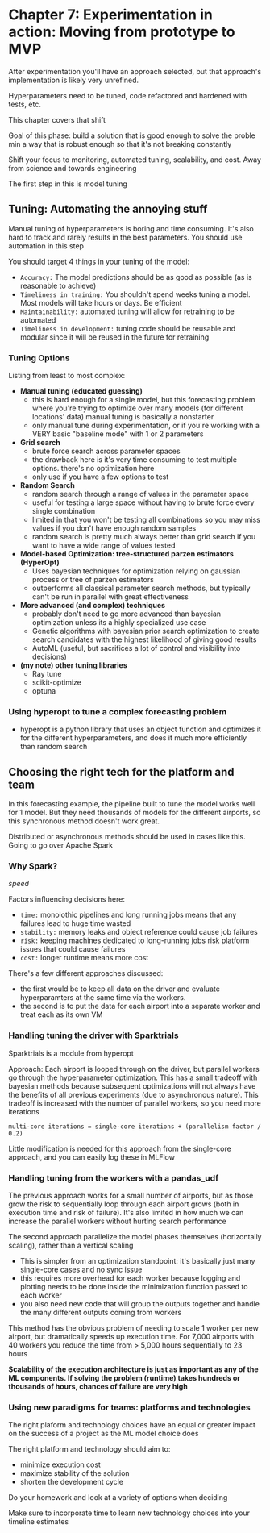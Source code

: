 # Chapter 7: Experimentation in action: Moving from prototype to MVP

After experimentation you'll have an approach selected, but that approach's implementation is likely very unrefined.

Hyperparameters need to be tuned, code refactored and hardened with tests, etc.

This chapter covers that shift

Goal of this phase: build a solution that is good enough to solve the proble min a way that is robust enough so that it's not breaking constantly

Shift your focus to monitoring, automated tuning, scalability, and cost. Away from science and towards engineering

The first step in this is model tuning

## Tuning: Automating the annoying stuff

Manual tuning of hyperparameters is boring and time consuming. It's also hard to track and rarely results in the best parameters. You should use automation in this step

You should target 4 things in your tuning of the model:

- `Accuracy:` The model predictions should be as good as possible (as is reasonable to achieve)
- `Timeliness in training:` You shouldn't spend weeks tuning a model. Most models will take hours or days. Be efficient
- `Maintainability:` automated tuning will allow for retraining to be automated
- `Timeliness in development:` tuning code should be reusable and modular since it will be reused in the future for retraining

### Tuning Options

Listing from least to most complex:

- **Manual tuning (educated guessing)**
  - this is hard enough for a single model, but this forecasting problem where you're trying to optimize over many models (for different locations' data) manual tuning is basically a nonstarter
  - only manual tune during experimentation, or if you're working with a VERY basic "baseline mode" with 1 or 2 parameters
- **Grid search**
  - brute force search across parameter spaces
  - the drawback here is it's very time consuming to test multiple options. there's no optimization here
  - only use if you have a few options to test
- **Random Search**
  - random search through a range of values in the parameter space
  - useful for testing a large space without having to brute force every single combination
  - limited in that you won't be testing all combinations so you may miss values if you don't have enough random samples
  - random search is pretty much always better than grid search if you want to have a wide range of values tested
- **Model-based Optimization: tree-structured parzen estimators (HyperOpt)**
  - Uses bayesian techniques for optimization relying on gaussian process or tree of parzen estimators
  - outperforms all classical parameter search methods, but typically can't be run in parallel with great effectiveness
- **More advanced (and complex) techniques**
  - probably don't need to go more advanced than bayesian optimization unless its a highly specialized use case
  - Genetic algorithms with bayesian prior search optimization to create search candidates with the highest likelihood of giving good results
  - AutoML (useful, but sacrifices a lot of control and visibility into decisions)
- **(my note) other tuning libraries**
  - Ray tune
  - scikit-optimize
  - optuna

### Using hyperopt to tune a complex forecasting problem

- hyperopt is a python library that uses an object function and optimizes it for the different hyperparameters, and does it much more efficiently than random search

## Choosing the right tech for the platform and team

In this forecasting example, the pipeline built to tune the model works well for 1 model. But they need thousands of models for the different airports, so this synchronous method doesn't work great.

Distributed or asynchronous methods should be used in cases like this. Going to go over Apache Spark

### Why Spark?

*speed*

Factors influencing decisions here:

- `time:` monolothic pipelines and long running jobs means that any failures lead to huge time wasted
- `stability:` memory leaks and object reference could cause job failures
- `risk:` keeping machines dedicated to long-running jobs risk platform issues that could cause failures
- `cost:` longer runtime means more cost

There's a few different approaches discussed:

- the first would be to keep all data on the driver and evaluate hyperparamters at the same time via the workers.
- the second is to put the data for each airport into a separate worker and treat each as its own VM

### Handling tuning the driver with Sparktrials

Sparktrials is a module from hyperopt

Approach: Each airport is looped through on the driver, but parallel workers go through the hyperparameter optimization. This has a small tradeoff with bayesian methods because subsequent optimizations will not always have the benefits of all previous experiments (due to asynchronous nature). This tradeoff is increased with the number of parallel workers, so you need more iterations

`multi-core iterations = single-core iterations + (parallelism factor / 0.2)`

Little modification is needed for this approach from the single-core approach, and you can easily log these in MLFlow

### Handling tuning from the workers with a pandas_udf

The previous approach works for a small number of airports, but as those grow the risk to sequentially loop through each airport grows (both in execution time and risk of failure). It's also limited in how much we can increase the parallel workers without hurting search performance

The second approach parallelize the model phases themselves (horizontally scaling), rather than a vertical scaling

- This is simpler from an optimization standpoint: it's basically just many single-core cases and no sync issue
- this requires more overhead for each worker because logging and plotting needs to be done inside the minimization function passed to each worker
- you also need new code that will group the outputs together and handle the many different outputs coming from workers

This method has the obvious problem of needing to scale 1 worker per new airport, but dramatically speeds up execution time. For 7,000 airports with 40 workers you reduce the time from > 5,000 hours sequentially to 23 hours

**Scalability of the execution architecture is just as important as any of the ML components. If solving the problem (runtime) takes hundreds or thousands of hours, chances of failure are very high**

### Using new paradigms for teams: platforms and technologies

The right plaform and technology choices have an equal or greater impact on the success of a project as the ML model choice does

The right platform and technology should aim to:

- minimize execution cost
- maximize stability of the solution
- shorten the development cycle

Do your homework and look at a variety of options when deciding

Make sure to incorporate time to learn new technology choices into your timeline estimates
